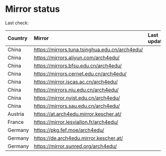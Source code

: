 <script src="./time.js"></script>
# Mirror status
Last check: <script type="text/javascript">localize(1702905753.7826567);</script>

|Country|Mirror|Last update|
|:------|:-----|:----------|
|China|https://mirrors.tuna.tsinghua.edu.cn/arch4edu/|<script type="text/javascript">localize(1702837956);</script>|
|China|https://mirrors.aliyun.com/arch4edu/|<script type="text/javascript">localize(1702837956);</script>|
|China|https://mirrors.bfsu.edu.cn/arch4edu/|<script type="text/javascript">localize(1702837956);</script>|
|China|https://mirrors.cernet.edu.cn/arch4edu/|<script type="text/javascript">localize(1702837956);</script>|
|China|https://mirror.iscas.ac.cn/arch4edu/|<script type="text/javascript">localize(1702837956);</script>|
|China|https://mirrors.nju.edu.cn/arch4edu/|<script type="text/javascript">localize(1702837956);</script>|
|China|https://mirror.nyist.edu.cn/arch4edu/|<script type="text/javascript">localize(1702837956);</script>|
|China|https://mirrors.sau.edu.cn/arch4edu/|<script type="text/javascript">localize(1702837956);</script>|
|Austria|https://at.arch4edu.mirror.kescher.at/|<script type="text/javascript">localize(1702837956);</script>|
|France|https://mirror.lesviallon.fr/arch4edu/|<script type="text/javascript">localize(1702837956);</script>|
|Germany|https://pkg.fef.moe/arch4edu/|<script type="text/javascript">localize(1702837956);</script>|
|Germany|https://de.arch4edu.mirror.kescher.at/|<script type="text/javascript">localize(1702837956);</script>|
|Germany|https://mirror.sunred.org/arch4edu/|<script type="text/javascript">localize(1702837956);</script>|

<script src="./tablefilter/tablefilter.js"></script>
<script src="./table.js"></script>
